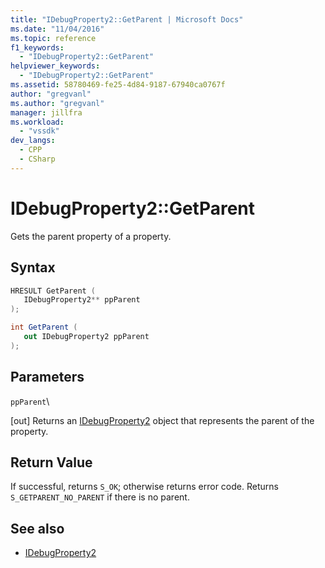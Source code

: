```yaml
---
title: "IDebugProperty2::GetParent | Microsoft Docs"
ms.date: "11/04/2016"
ms.topic: reference
f1_keywords:
  - "IDebugProperty2::GetParent"
helpviewer_keywords:
  - "IDebugProperty2::GetParent"
ms.assetid: 58780469-fe25-4d84-9187-67940ca0767f
author: "gregvanl"
ms.author: "gregvanl"
manager: jillfra
ms.workload:
  - "vssdk"
dev_langs:
  - CPP
  - CSharp
---
```

# IDebugProperty2::GetParent
Gets the parent property of a property.

## Syntax

```cpp
HRESULT GetParent ( 
   IDebugProperty2** ppParent
);
```

```csharp
int GetParent ( 
   out IDebugProperty2 ppParent
);
```

## Parameters
 `ppParent`\

 [out] Returns an [IDebugProperty2](../../../extensibility/debugger/reference/idebugproperty2.md) object that represents the parent of the property.

## Return Value
 If successful, returns `S_OK`; otherwise returns error code. Returns `S_GETPARENT_NO_PARENT` if there is no parent.

## See also
- [IDebugProperty2](../../../extensibility/debugger/reference/idebugproperty2.md)